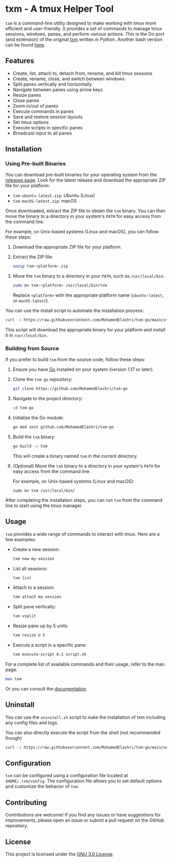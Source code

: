 # txm - A tmux Helper Tool

`txm` is a command-line utility designed to make working with tmux more efficient and user-friendly. It provides a set of commands to manage tmux sessions, windows, panes, and perform various actions. This is the Go port (and extension) of the original [txm](https://github.com/MohamedElashri/txm) written in Python. Another bash version can be found [here](https://github.com/MohamedElashri/txm-bash).

## Features

- Create, list, attach to, detach from, rename, and kill tmux sessions
- Create, rename, close, and switch between windows
- Split panes vertically and horizontally
- Navigate between panes using arrow keys
- Resize panes
- Close panes
- Zoom in/out of panes
- Execute commands in panes
- Save and restore session layouts
- Set tmux options
- Execute scripts in specific panes
- Broadcast input to all panes

## Installation

### Using Pre-built Binaries

You can download pre-built binaries for your operating system from the [releases page](https://github.com/MohamedElashri/txm-go/releases). Look for the latest release and download the appropriate ZIP file for your platform:

- `txm-ubuntu-latest.zip`: Ubuntu (Linux)
- `txm-macOS-latest.zip`: macOS

Once downloaded, extract the ZIP file to obtain the `txm` binary. You can then move the binary to a directory in your system's `PATH` for easy access from the command line.

For example, on Unix-based systems (Linux and macOS), you can follow these steps:

1. Download the appropriate ZIP file for your platform.
2. Extract the ZIP file:

   ```bash
   unzip txm-<platform>.zip
   ```
3. Move the `txm` binary to a directory in your `PATH`, such as `/usr/local/bin`:

   ```bash
   sudo mv txm-<platform> /usr/local/bin/txm
   ```
   Replace `<platform>` with the appropriate platform name (`ubuntu-latest`, or `macOS-latest`).


You can use the install script to automate the installation process:

```bash
curl -s https://raw.githubusercontent.com/MohamedElashri/txm-go/main/utils/install.sh | bash
```

This script will download the appropriate binary for your platform and install it in `/usr/local/bin`.

### Building from Source

If you prefer to build `txm` from the source code, follow these steps:

1. Ensure you have [Go](https://golang.org/) installed on your system (version 1.17 or later).

2. Clone the `txm-go` repository:

   ```bash
   git clone https://github.com/MohamedElashri/txm-go
   ```

3. Navigate to the project directory:

   ```bash
   cd txm-go
   ```

4. Initialize the Go module:

   ```bash
   go mod init github.com/MohamedElashri/txm-go
   ```

5. Build the `txm` binary:
   
   ```bash
   go build -o txm
   ```

   This will create a binary named `txm` in the current directory.

6. (Optional) Move the `txm` binary to a directory in your system's `PATH` for easy access from the command line.

   For example, on Unix-based systems (Linux and macOS):
   ```
   sudo mv txm /usr/local/bin/
   ```

After completing the installation steps, you can run `txm` from the command line to start using the tmux manager.


## Usage

`txm` provides a wide range of commands to interact with tmux. Here are a few examples:

- Create a new session:
  ```bash
  txm new my-session
  ```

- List all sessions:
  ```bash
  txm list
  ```

- Attach to a session:
  ```bash
  txm attach my-session
  ```

- Split pane vertically:
  ```bash
  txm vsplit
  ```

- Resize pane up by 5 units:
  ```bash
  txm resize U 5
  ```

- Execute a script in a specific pane:
  ```bash
  txm execute-script 0.1 script.sh
  ```

For a complete list of available commands and their usage, refer to the man page:

```bash
man txm
```

Or you can consult the [documentation](docs.md)


## Uninstall

You can use the `uninstall.sh` script to nuke the installation of txm including any config files and logs. 

You can also directly execute the script from the shell (not recommended though)

```bash
curl -s https://raw.githubusercontent.com/MohamedElashri/txm-go/main/uninstall.sh | bash
```

## Configuration

`txm` can be configured using a configuration file located at `$HOME/.txm/config`. The configuration file allows you to set default options and customize the behavior of `txm`.

## Contributing

Contributions are welcome! If you find any issues or have suggestions for improvements, please open an issue or submit a pull request on the GitHub repository.

## License

This project is licensed under the [GNU 3.0 License](LICENSE).

